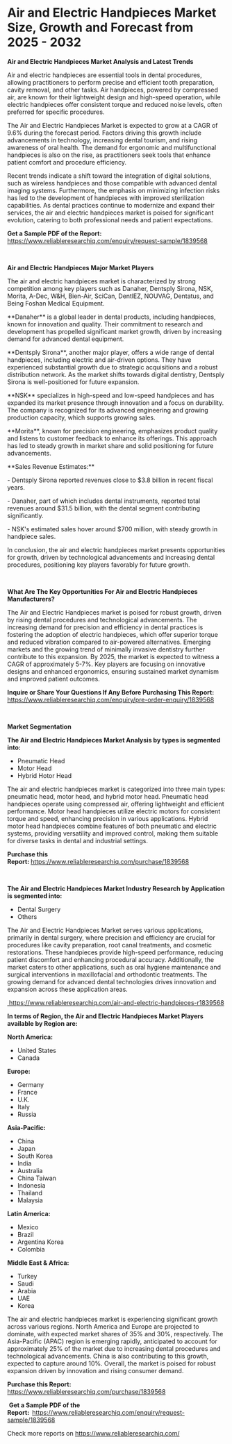 <p><h1>Air and Electric Handpieces Market Size, Growth and Forecast from 2025 - 2032</h1></p><p><strong>Air and Electric Handpieces Market Analysis and Latest Trends</strong></p>
<p><p>Air and electric handpieces are essential tools in dental procedures, allowing practitioners to perform precise and efficient tooth preparation, cavity removal, and other tasks. Air handpieces, powered by compressed air, are known for their lightweight design and high-speed operation, while electric handpieces offer consistent torque and reduced noise levels, often preferred for specific procedures.</p><p>The Air and Electric Handpieces Market is expected to grow at a CAGR of 9.6% during the forecast period. Factors driving this growth include advancements in technology, increasing dental tourism, and rising awareness of oral health. The demand for ergonomic and multifunctional handpieces is also on the rise, as practitioners seek tools that enhance patient comfort and procedure efficiency.</p><p>Recent trends indicate a shift toward the integration of digital solutions, such as wireless handpieces and those compatible with advanced dental imaging systems. Furthermore, the emphasis on minimizing infection risks has led to the development of handpieces with improved sterilization capabilities. As dental practices continue to modernize and expand their services, the air and electric handpieces market is poised for significant evolution, catering to both professional needs and patient expectations.</p></p>
<p><strong>Get a Sample PDF of the Report:&nbsp;</strong> <a href="https://www.reliableresearchiq.com/enquiry/request-sample/1839568?utm_campaign=2810&utm_medium=2&utm_source=Github&utm_content=ia&utm_term=12042025&utm_id=air-and-electric-handpieces">https://www.reliableresearchiq.com/enquiry/request-sample/1839568</a></p>
<p>&nbsp;</p>
<p><strong>Air and Electric Handpieces Major Market Players</strong></p>
<p><p>The air and electric handpieces market is characterized by strong competition among key players such as Danaher, Dentsply Sirona, NSK, Morita, A-Dec, W&H, Bien-Air, SciCan, DentlEZ, NOUVAG, Dentatus, and Being Foshan Medical Equipment. </p><p>**Danaher** is a global leader in dental products, including handpieces, known for innovation and quality. Their commitment to research and development has propelled significant market growth, driven by increasing demand for advanced dental equipment. </p><p>**Dentsply Sirona**, another major player, offers a wide range of dental handpieces, including electric and air-driven options. They have experienced substantial growth due to strategic acquisitions and a robust distribution network. As the market shifts towards digital dentistry, Dentsply Sirona is well-positioned for future expansion.</p><p>**NSK** specializes in high-speed and low-speed handpieces and has expanded its market presence through innovation and a focus on durability. The company is recognized for its advanced engineering and growing production capacity, which supports growing sales.</p><p>**Morita**, known for precision engineering, emphasizes product quality and listens to customer feedback to enhance its offerings. This approach has led to steady growth in market share and solid positioning for future advancements.</p><p>**Sales Revenue Estimates:** </p><p>- Dentsply Sirona reported revenues close to $3.8 billion in recent fiscal years.</p><p>- Danaher, part of which includes dental instruments, reported total revenues around $31.5 billion, with the dental segment contributing significantly.</p><p>- NSK's estimated sales hover around $700 million, with steady growth in handpiece sales.</p><p>In conclusion, the air and electric handpieces market presents opportunities for growth, driven by technological advancements and increasing dental procedures, positioning key players favorably for future growth.</p></p>
<p>&nbsp;</p>
<p><strong>What Are The Key Opportunities For Air and Electric Handpieces Manufacturers?</strong></p>
<p><p>The Air and Electric Handpieces market is poised for robust growth, driven by rising dental procedures and technological advancements. The increasing demand for precision and efficiency in dental practices is fostering the adoption of electric handpieces, which offer superior torque and reduced vibration compared to air-powered alternatives. Emerging markets and the growing trend of minimally invasive dentistry further contribute to this expansion. By 2025, the market is expected to witness a CAGR of approximately 5-7%. Key players are focusing on innovative designs and enhanced ergonomics, ensuring sustained market dynamism and improved patient outcomes.</p></p>
<p><strong>Inquire or Share Your Questions If Any Before Purchasing This Report:</strong> <a href="https://www.reliableresearchiq.com/enquiry/pre-order-enquiry/1839568?utm_campaign=2810&utm_medium=2&utm_source=Github&utm_content=ia&utm_term=12042025&utm_id=air-and-electric-handpieces">https://www.reliableresearchiq.com/enquiry/pre-order-enquiry/1839568</a></p>
<p>&nbsp;</p>
<p><strong>Market Segmentation</strong></p>
<p><strong>The Air and Electric Handpieces Market Analysis by types is segmented into:</strong></p>
<p><ul><li>Pneumatic Head</li><li>Motor Head</li><li>Hybrid Hotor Head</li></ul></p>
<p><p>The air and electric handpieces market is categorized into three main types: pneumatic head, motor head, and hybrid motor head. Pneumatic head handpieces operate using compressed air, offering lightweight and efficient performance. Motor head handpieces utilize electric motors for consistent torque and speed, enhancing precision in various applications. Hybrid motor head handpieces combine features of both pneumatic and electric systems, providing versatility and improved control, making them suitable for diverse tasks in dental and industrial settings.</p></p>
<p><strong>Purchase this Report:&nbsp;</strong><a href="https://www.reliableresearchiq.com/purchase/1839568?utm_campaign=2810&utm_medium=2&utm_source=Github&utm_content=ia&utm_term=12042025&utm_id=air-and-electric-handpieces">https://www.reliableresearchiq.com/purchase/1839568</a></p>
<p>&nbsp;</p>
<p><strong>The Air and Electric Handpieces Market Industry Research by Application is segmented into:</strong></p>
<p><ul><li>Dental Surgery</li><li>Others</li></ul></p>
<p><p>The Air and Electric Handpieces Market serves various applications, primarily in dental surgery, where precision and efficiency are crucial for procedures like cavity preparation, root canal treatments, and cosmetic restorations. These handpieces provide high-speed performance, reducing patient discomfort and enhancing procedural accuracy. Additionally, the market caters to other applications, such as oral hygiene maintenance and surgical interventions in maxillofacial and orthodontic treatments. The growing demand for advanced dental technologies drives innovation and expansion across these application areas.</p></p>
<p><a href="https://www.reliableresearchiq.com/air-and-electric-handpieces-r1839568?utm_campaign=2810&utm_medium=2&utm_source=Github&utm_content=ia&utm_term=12042025&utm_id=air-and-electric-handpieces">&nbsp;https://www.reliableresearchiq.com/air-and-electric-handpieces-r1839568</a></p>
<p><strong>In terms of Region, the Air and Electric Handpieces Market Players available by Region are:</strong></p>
<p>
    <p> <strong> North America: </strong>
        <ul>
            <li>United States</li>
            <li>Canada</li>
        </ul>
        </p> 
    <p> <strong> Europe: </strong>
        <ul>
            <li>Germany</li>
            <li>France</li>
            <li>U.K.</li>
            <li>Italy</li>
            <li>Russia</li>
        </ul>
        </p> 
    <p> <strong> Asia-Pacific: </strong>
        <ul>
            <li>China</li>
            <li>Japan</li>
            <li>South Korea</li>
            <li>India</li>
            <li>Australia</li>
            <li>China Taiwan</li>
            <li>Indonesia</li>
            <li>Thailand</li>
            <li>Malaysia</li>
        </ul>
        </p> 
    <p> <strong> Latin America: </strong>
        <ul>
            <li>Mexico</li>
            <li>Brazil</li>
            <li>Argentina Korea</li>
            <li>Colombia</li>
        </ul>
        </p> 
    <p> <strong> Middle East & Africa: </strong>
        <ul>
            <li>Turkey</li>
            <li>Saudi</li>
            <li>Arabia</li>
            <li>UAE</li>
            <li>Korea</li>
        </ul>
    </p>
    </p>
<p><p>The air and electric handpieces market is experiencing significant growth across various regions. North America and Europe are projected to dominate, with expected market shares of 35% and 30%, respectively. The Asia-Pacific (APAC) region is emerging rapidly, anticipated to account for approximately 25% of the market due to increasing dental procedures and technological advancements. China is also contributing to this growth, expected to capture around 10%. Overall, the market is poised for robust expansion driven by innovation and rising consumer demand.</p></p>
<p><strong>Purchase this Report: </strong><a href="https://www.reliableresearchiq.com/purchase/1839568?utm_campaign=2810&utm_medium=2&utm_source=Github&utm_content=ia&utm_term=12042025&utm_id=air-and-electric-handpieces">https://www.reliableresearchiq.com/purchase/1839568</a></p>
<p>&nbsp;<strong>Get a Sample PDF of the Report:&nbsp;&nbsp;</strong><a href="https://www.reliableresearchiq.com/enquiry/request-sample/1839568?utm_campaign=2810&utm_medium=2&utm_source=Github&utm_content=ia&utm_term=12042025&utm_id=air-and-electric-handpieces">https://www.reliableresearchiq.com/enquiry/request-sample/1839568</a></p>
<p><strong></strong></p>
<p>Check more reports on <a href="https://www.reliableresearchiq.com/?utm_campaign=2810&utm_medium=2&utm_source=Github&utm_content=ia&utm_term=12042025&utm_id=air-and-electric-handpieces">https://www.reliableresearchiq.com/</a></p>